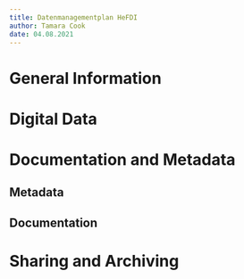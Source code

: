 ```yaml
---
title: Datenmanagementplan HeFDI
author: Tamara Cook
date: 04.08.2021
---
```


# General Information

# Digital Data

# Documentation and Metadata

## Metadata

## Documentation

# Sharing and Archiving
